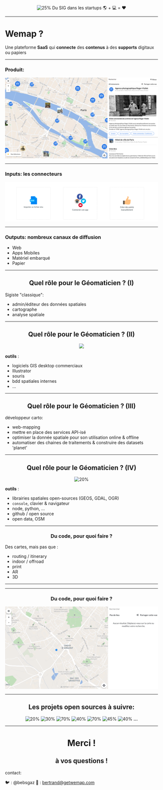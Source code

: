 <!-- page_number: true -->
<!-- footer: Bertrand Mathieu-Daudé  - 18 novembre 2018-->

<center>

![25%](https://getwemap.com/images/logos/wemap_gradient.png)
Du SIG dans les startups
:earth_americas: + :computer: = :heart:
</center>

---

# Wemap ?

Une plateforme **SaaS** qui **connecte** des **contenus** à des **supports** digitaux ou papiers

---
### Produit:
![](https://raw.githubusercontent.com/bertrandmd/presentations/master/livemap.png)

---

### Inputs: les connecteurs
![](https://raw.githubusercontent.com/bertrandmd/presentations/master/cfe.png)

---

### Outputs: nombreux canaux de diffusion

- Web
- Apps Mobiles
- Matériel embarqué
- Papier


---
<center>

## Quel rôle pour le Géomaticien ? (I)
</center>


Sigiste "classique":

- admin/éditeur des données spatiales
- cartographe
- analyse spatiale

---
<center>

## Quel rôle pour le Géomaticien ? (II)

![](https://upload.wikimedia.org/wikipedia/commons/thumb/7/7a/Jodocus_Hondius.jpg/200px-Jodocus_Hondius.jpg)
</center>

**outils** : 

 - logiciels GIS desktop commerciaux
 - Illustrator
 - souris 
 - bdd spatiales internes
 - ... 
 
 
---
<center>

## Quel rôle pour le Géomaticien ? (III)
</center>

développeur carto:

- web-mapping
- mettre en place des services API-isé
- optimiser la donnée spatiale pour son utilisation online & offline
- automatiser des chaines de traitements & construire des datasets 'planet'


---
<center>

## Quel rôle pour le Géomaticien ? (IV)

![20%](https://updates.kip.pe/file/444d134bfe6c777c1354b7ccdca0144a/Screenshot+from+2017-05-06+18-32-37.png)
</center>

**outils** : 

 - librairies spatiales open-sources (GEOS, GDAL, OGR)
 - `console`, clavier & navigateur
 - node, python, ...
 - github / open source 
 - open data, OSM

---
<center>

### Du code, pour quoi faire ?
</center>

Des cartes, mais pas que :
- routing / itinerary
- indoor / offroad
- print
- AR
- 3D

---
---
<center>

### Du code, pour quoi faire ?
![50%](https://raw.githubusercontent.com/bertrandmd/presentations/master/zombies.gif)
</center>



---
<center>

## Les projets open sources à suivre:

![20%](http://www.lacantine-brest.net/wp-content/uploads/2014/05/OSM-logo.png)
![30%](http://leafletjs.com/docs/images/logo.png)
![70%](https://encrypted-tbn0.gstatic.com/images?q=tbn:ANd9GcQ7j07NzXEhTqQpgwX8-AVnPgtc-Tc9T8zs_2_PdNaEwtwSAg-tYQ)
![40%](https://encrypted-tbn0.gstatic.com/images?q=tbn:ANd9GcSoPKHuphKM2AxsF_H0X4wUvE_2Y8rNI3yIAVv9Ou-Vbb8CNchzIw)
![70%](https://encrypted-tbn0.gstatic.com/images?q=tbn:ANd9GcRIZyCeEgAr8uSapv1aKhCe3b96q4IZmpFXPVUZDhKQncHBN840)
![45%](https://encrypted-tbn0.gstatic.com/images?q=tbn:ANd9GcSeQ5rxp8YnT5ifxuSbngsi3Rg3eugptqwiGq2ueVLzR1yAwLuZlw)
![40%](https://encrypted-tbn0.gstatic.com/images?q=tbn:ANd9GcTPUMqajATXKARp6aCBWhYYP-ISPygkyxTxNgJyxXP4OxP8LCwzsw) **...**
</center>

---
<center>

# Merci !

## à vos questions !
</center>




contact: 

:bird: : @bebsgaz
:email: : bertrand@getwemap.com